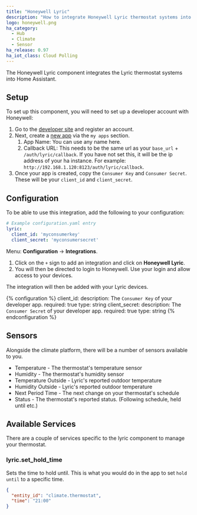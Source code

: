 ```yaml
---
title: "Honeywell Lyric"
description: "How to integrate Honeywell Lyric thermostat systems into Home Assistant."
logo: honeywell.png
ha_category:
  - Hub
  - Climate
  - Sensor
ha_release: 0.97
ha_iot_class: Cloud Polling
---
```


The Honeywell Lyric component integrates the Lyric thermostat systems into Home Assistant.

## Setup

To set up this component, you will need to set up a developer account with Honeywell:

1. Go to the [developer site](http://developer.honeywell.com) and register an account.
1. Next, create a [new app](https://developer.honeywell.com/user/me/apps/add) via the `my apps` section.
   1. App Name: You can use any name here.
   1. Callback URL: This needs to be the same url as your `base_url` + `/auth/lyric/callback`. If you have not set this, it will be the ip address of your ha instance. For example: `http://192.168.1.120:8123/auth/lyric/callback`.
1. Once your app is created, copy the `Consumer Key` and `Consumer Secret`. These will be your `client_id` and `client_secret`.

## Configuration

To be able to use this integration, add the following to your configuration:

```yaml
# Example configuration.yaml entry
lyric:
  client_id: 'myconsumerkey'
  client_secret: 'myconsumersecret'
```

Menu: **Configuration** -> **Integrations**.

1. Click on the `+` sign to add an integration and click on **Honeywell Lyric**.
1. You will then be directed to login to Honeywell. Use your login and allow access to your devices.

The integration will then be added with your Lyric devices.

{% configuration %}
client_id:
  description: The `Consumer Key` of your developer app.
  required: true
  type: string
client_secret:
  description: The `Consumer Secret` of your developer app.
  required: true
  type: string
{% endconfiguration %}

## Sensors

Alongside the climate platform, there will be a number of sensors available to you.

- Temperature - The thermostat's temperature sensor
- Humidity - The thermostat's humidity sensor
- Temperature Outside - Lyric's reported outdoor temperature
- Humidity Outside - Lyric's reported outdoor temperature
- Next Period Time - The next change on your thermostat's schedule
- Status - The thermostat's reported status. (Following schedule, held until etc.)

## Available Services

There are a couple of services specific to the lyric component to manage your thermostat.

### lyric.set_hold_time

Sets the time to hold until. This is what you would do in the app to set `hold until` to a specific time.

```json
{
  "entity_id": "climate.thermostat",
  "time": "21:00"
}
````
